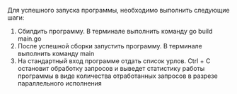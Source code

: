 Для успешного запуска программы, необходимо выполнить следующие шаги:
1. Сбилдить программу. В терминале выполнить команду go build main.go
2. После успешной сборки запустить программу. В терминале выполнить команду main
3. На стандартный вход программе отдать список урлов. Ctrl + C остановит обработку запросов и выведет статистику работы программы в виде количества отработанных запросов в разрезе параллельного исполнения

